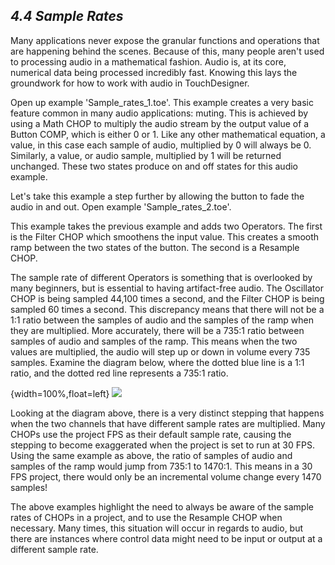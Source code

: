 
## *4.4 Sample Rates*

Many applications never expose the granular functions and operations that are happening behind the scenes. Because of this, many people aren't used to processing audio in a mathematical fashion. Audio is, at its core, numerical data being processed incredibly fast. Knowing this lays the groundwork for how to work with audio in TouchDesigner. 

Open up example 'Sample\_rates\_1.toe'. This example creates a very basic feature common in many audio applications: muting. This is achieved by using a Math CHOP to multiply the audio stream by the output value of a Button COMP, which is either 0 or 1. Like any other mathematical equation, a value, in this case each sample of audio, multiplied by 0 will always be 0. Similarly, a value, or audio sample, multiplied by 1 will be returned unchanged. These two states produce on and off states for this audio example.  

Let's take this example a step further by allowing the button to fade the audio in and out. Open example 'Sample\_rates\_2.toe'. 

This example takes the previous example and adds two Operators. The first is the Filter CHOP which smoothens the input value. This creates a smooth ramp between the two states of the button. The second is a Resample CHOP. 

The sample rate of different Operators is something that is overlooked by many beginners, but is essential to having artifact-free audio. The Oscillator CHOP is being sampled 44,100 times a second, and the Filter CHOP is being sampled 60 times a second. This discrepancy means that there will not be a 1:1 ratio between the samples of audio and the samples of the ramp when they are multiplied. More accurately, there will be a 735:1 ratio between samples of audio and samples of the ramp. This means when the two values are multiplied, the audio will step up or down in volume every 735 samples. Examine the diagram below, where the dotted blue line is a 1:1 ratio, and the dotted red line represents a 735:1 ratio.

{width=100%,float=left}
![](images/4.4/sample-rate.png)

Looking at the diagram above, there is a very distinct stepping that happens when the two channels that have different sample rates are multiplied. Many CHOPs use the project FPS as their default sample rate, causing the stepping to become exaggerated when the project is set to run at 30 FPS. Using the same example as above, the ratio of samples of audio and samples of the ramp would jump from 735:1 to 1470:1. This means in a 30 FPS project, there would only be an incremental volume change every 1470 samples! 

The above examples highlight the need to always be aware of the sample rates of CHOPs in a project, and to use the Resample CHOP when necessary. Many times, this situation will occur in regards to audio, but there are instances where control data might need to be input or output at a different sample rate. 